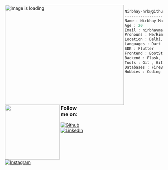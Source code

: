 <div style="margin-right : 20px">
<img align="left" height="320" width="380" src="https://img.freepik.com/free-vector/laptop-with-program-code-isometric-icon-software-development-programming-applications-dark-neon_39422-971.jpg?w=900&t=st=1665657647~exp=1665658247~hmac=af946fa16fe3ca8e728f45220cd547ae3379380d1797ed734793cebef0908f51" alt="image is loading"/>
</div>
<div style="margin-left:20">

```csharp
Nirbhay-nrb@github : App developer
----------------------------------
Name : Nirbhay Makhija
Age : 20
Email : nirbhaymakhija@gmail.com
Pronouns : He/Him
Location : Delhi,India
Languages : Dart , Python , C , C++ , HTML , CSS , JavaScript
SDK : Flutter
Frontend : BootStrap
Backend : Flask, Node.js, Express.js
Tools : Git , GitHub , Postman
Databases : FireBase , MySQL, MongoDB
Hobbies : Coding , Anime , Music , Gaming
```
<br>
<br>
</div>
<img align="left" " height="175" src="https://github-readme-streak-stats.herokuapp.com/?user=Nirbhay-nrb&theme=nightowl"/>
<div style="width:50%; vertical-align:bottom; align:left;">
<h3>Follow me on:</h3>
<a href="https://github.com/Nirbhay-nrb" target="_blank"><img alt="Github" src="https://img.shields.io/badge/GitHub-%2312100E.svg?&style=for-the-badge&logo=Github&logoColor=white" /></a>
<a href="https://www.linkedin.com/in/nirbhay-makhija/" target="_blank"><img alt="LinkedIn" src="https://img.shields.io/badge/linkedin-%230077B5.svg?&style=for-the-badge&logo=linkedin&logoColor=white" /></a>
<a href="https://www.instagram.com/nirbhay.nrb/" target="_blank"><img  alt="Instagram" src="https://img.shields.io/badge/Instagram-E4405F?style=for-the-badge&logo=instagram&logoColor=white" /></a>
</div>

